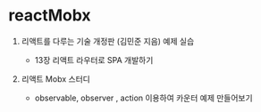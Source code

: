 # reactMobx

1. 리액트를 다루는 기술 개정판 (김민준 지음) 예제 실습

   - 13장 리액트 라우터로 SPA 개발하기

2. 리액트 Mobx 스터디

   - observable, observer , action 이용하여 카운터 예제 만들어보기
